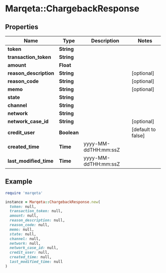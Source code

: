 # Marqeta::ChargebackResponse

## Properties

| Name | Type | Description | Notes |
| ---- | ---- | ----------- | ----- |
| **token** | **String** |  |  |
| **transaction_token** | **String** |  |  |
| **amount** | **Float** |  |  |
| **reason_description** | **String** |  | [optional] |
| **reason_code** | **String** |  | [optional] |
| **memo** | **String** |  | [optional] |
| **state** | **String** |  |  |
| **channel** | **String** |  |  |
| **network** | **String** |  |  |
| **network_case_id** | **String** |  | [optional] |
| **credit_user** | **Boolean** |  | [default to false] |
| **created_time** | **Time** | yyyy-MM-ddTHH:mm:ssZ |  |
| **last_modified_time** | **Time** | yyyy-MM-ddTHH:mm:ssZ |  |

## Example

```ruby
require 'marqeta'

instance = Marqeta::ChargebackResponse.new(
  token: null,
  transaction_token: null,
  amount: null,
  reason_description: null,
  reason_code: null,
  memo: null,
  state: null,
  channel: null,
  network: null,
  network_case_id: null,
  credit_user: null,
  created_time: null,
  last_modified_time: null
)
```

